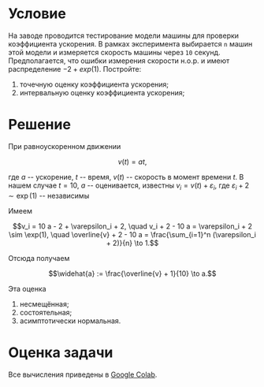# Условие

На заводе проводится тестирование модели машины для проверки коэффициента ускорения. 
В рамках эксперимента выбирается `n` машин этой модели 
и измеряется скорость машины через `10` секунд.
Предполагается, что ошибки измерения скорости н.о.р.
и имеют распределение $-2 + exp(1)$.
Постройте:
1. точечную оценку коэффициента ускорения;
2. интервальную оценку коэффициента ускорения;

# Решение

При равноускоренном движении
```math
v(t) = a t,
```
где $a$ -- ускорение, $t$ -- время, $v(t)$ -- скорость в момент времени $t$.
В нашем случае $t = 10$, $a$ -- оценивается, известны $v_i = v(t) + \varepsilon_i$,
где $\varepsilon_i + 2 \sim \exp(1)$ -- независимы

Имеем
```math
v_i = 10 a - 2 + \varepsilon_i + 2,
\quad v_i + 2 - 10 a = \varepsilon_i + 2 \sim \exp(1),
\quad \overline{v} + 2 - 10 a = \frac{\sum_{i=1}^n (\varepsilon_i + 2)}{n} \to 1.
```
Отсюда получаем
```math
\widehat{a} := \frac{\overline{v} + 1}{10} \to a.
```
Эта оценка
1. несмещённая;
2. состоятельная;
3. асимптотически нормальная.

# Оценка задачи

Все вычисления приведены в [Google Colab](https://colab.research.google.com/drive/1jqwmFrulyknBkOmE0atUhk8W8emgIsyK?usp=sharing).
